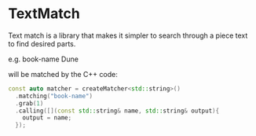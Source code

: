 # TextMatch

Text match is a library that makes it simpler to search through a piece text to find desired parts.

e.g.
book-name Dune

will be matched by the C++ code:

```cpp
const auto matcher = createMatcher<std::string>()
  .matching("book-name")
  .grab(1)
  .calling([](const std::string& name, std::string& output){
    output = name;
  });
```



